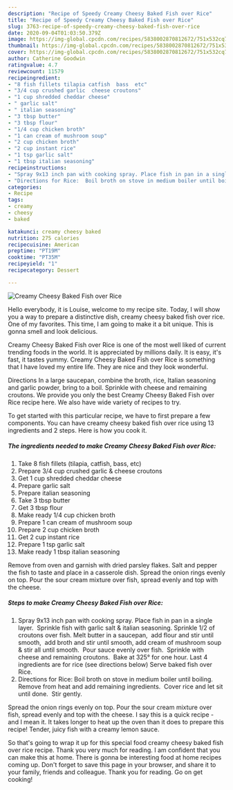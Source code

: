 ```yaml
---
description: "Recipe of Speedy Creamy Cheesy Baked Fish over Rice"
title: "Recipe of Speedy Creamy Cheesy Baked Fish over Rice"
slug: 3763-recipe-of-speedy-creamy-cheesy-baked-fish-over-rice
date: 2020-09-04T01:03:50.379Z
image: https://img-global.cpcdn.com/recipes/5838002870812672/751x532cq70/creamy-cheesy-baked-fish-over-rice-recipe-main-photo.jpg
thumbnail: https://img-global.cpcdn.com/recipes/5838002870812672/751x532cq70/creamy-cheesy-baked-fish-over-rice-recipe-main-photo.jpg
cover: https://img-global.cpcdn.com/recipes/5838002870812672/751x532cq70/creamy-cheesy-baked-fish-over-rice-recipe-main-photo.jpg
author: Catherine Goodwin
ratingvalue: 4.7
reviewcount: 11579
recipeingredient:
- "8 fish fillets tilapia catfish  bass  etc"
- "3/4 cup crushed garlic  cheese croutons"
- "1 cup shredded cheddar cheese"
- " garlic salt"
- " italian seasoning"
- "3 tbsp butter"
- "3 tbsp flour"
- "1/4 cup chicken broth"
- "1 can cream of mushroom soup"
- "2 cup chicken broth"
- "2 cup instant rice"
- "1 tsp garlic salt"
- "1 tbsp italian seasoning"
recipeinstructions:
- "Spray 9x13 inch pan with cooking spray. Place fish in pan in a single layer.  Sprinkle fish with garlic salt &amp; italian seasoning. Sprinkle 1/2 of croutons over fish. Melt butter in a saucepan,  add flour and stir until smooth,  add broth and stir until smooth, add cream of mushroom soup &amp; stir all until smooth.  Pour sauce evenly over fish.  Sprinkle with cheese and remaining croutons.  Bake at 325° for one hour.  Last 4 ingredients are for rice (see directions below)  Serve baked fish over Rice."
- "Directions for Rice:  Boil broth on stove in medium boiler until boiling. Remove from heat and add remaining ingredients.  Cover rice and let sit until done.  Stir gently."
categories:
- Recipe
tags:
- creamy
- cheesy
- baked

katakunci: creamy cheesy baked 
nutrition: 275 calories
recipecuisine: American
preptime: "PT19M"
cooktime: "PT35M"
recipeyield: "1"
recipecategory: Dessert

---
```



![Creamy Cheesy Baked Fish over Rice](https://img-global.cpcdn.com/recipes/5838002870812672/751x532cq70/creamy-cheesy-baked-fish-over-rice-recipe-main-photo.jpg)

Hello everybody, it is Louise, welcome to my recipe site. Today, I will show you a way to prepare a distinctive dish, creamy cheesy baked fish over rice. One of my favorites. This time, I am going to make it a bit unique. This is gonna smell and look delicious.

Creamy Cheesy Baked Fish over Rice is one of the most well liked of current trending foods in the world. It is appreciated by millions daily. It is easy, it's fast, it tastes yummy. Creamy Cheesy Baked Fish over Rice is something that I have loved my entire life. They are nice and they look wonderful.

Directions In a large saucepan, combine the broth, rice, Italian seasoning and garlic powder, bring to a boil. Sprinkle with cheese and remaining croutons. We provide you only the best Creamy Cheesy Baked Fish over Rice recipe here. We also have wide variety of recipes to try.


To get started with this particular recipe, we have to first prepare a few components. You can have creamy cheesy baked fish over rice using 13 ingredients and 2 steps. Here is how you cook it.

<!--inarticleads1-->

##### The ingredients needed to make Creamy Cheesy Baked Fish over Rice:

1. Take 8 fish fillets (tilapia, catfish,  bass,  etc)
1. Prepare 3/4 cup crushed garlic &amp; cheese croutons
1. Get 1 cup shredded cheddar cheese
1. Prepare  garlic salt
1. Prepare  italian seasoning
1. Take 3 tbsp butter
1. Get 3 tbsp flour
1. Make ready 1/4 cup chicken broth
1. Prepare 1 can cream of mushroom soup
1. Prepare 2 cup chicken broth
1. Get 2 cup instant rice
1. Prepare 1 tsp garlic salt
1. Make ready 1 tbsp italian seasoning


Remove from oven and garnish with dried parsley flakes. Salt and pepper the fish to taste and place in a casserole dish. Spread the onion rings evenly on top. Pour the sour cream mixture over fish, spread evenly and top with the cheese. 

<!--inarticleads2-->

##### Steps to make Creamy Cheesy Baked Fish over Rice:

1. Spray 9x13 inch pan with cooking spray. Place fish in pan in a single layer.  Sprinkle fish with garlic salt &amp; italian seasoning. Sprinkle 1/2 of croutons over fish. Melt butter in a saucepan,  add flour and stir until smooth,  add broth and stir until smooth, add cream of mushroom soup &amp; stir all until smooth.  Pour sauce evenly over fish.  Sprinkle with cheese and remaining croutons.  Bake at 325° for one hour.  Last 4 ingredients are for rice (see directions below)  Serve baked fish over Rice.
1. Directions for Rice:  Boil broth on stove in medium boiler until boiling. Remove from heat and add remaining ingredients.  Cover rice and let sit until done.  Stir gently.


Spread the onion rings evenly on top. Pour the sour cream mixture over fish, spread evenly and top with the cheese. I say this is a quick recipe - and I mean it. It takes longer to heat up the oven than it does to prepare this recipe! Tender, juicy fish with a creamy lemon sauce. 

So that's going to wrap it up for this special food creamy cheesy baked fish over rice recipe. Thank you very much for reading. I am confident that you can make this at home. There is gonna be interesting food at home recipes coming up. Don't forget to save this page in your browser, and share it to your family, friends and colleague. Thank you for reading. Go on get cooking!
